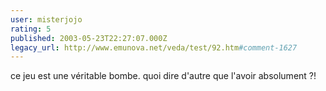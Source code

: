 ```yaml
---
user: misterjojo
rating: 5
published: 2003-05-23T22:27:07.000Z
legacy_url: http://www.emunova.net/veda/test/92.htm#comment-1627
---
```

ce jeu est une véritable bombe. quoi dire d'autre que l'avoir absolument ?!